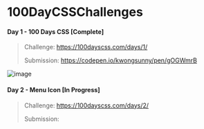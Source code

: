 # 100DayCSSChallenges

#### Day 1 - 100 Days CSS [Complete]
> Challenge: https://100dayscss.com/days/1/
> 
> Submission: https://codepen.io/kwongsunny/pen/gOGWmrB
> 
![image](https://user-images.githubusercontent.com/26192840/146597968-4979fbcd-943a-4aa8-bd16-50e3ffabe6be.png)

#### Day 2 - Menu Icon [In Progress]
> Challenge: https://100dayscss.com/days/2/
> 
> Submission: 
